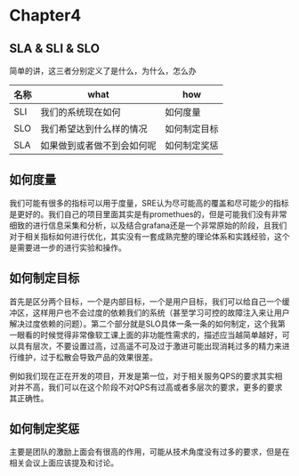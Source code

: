 # Chapter4

## SLA & SLI & SLO

简单的讲，这三者分别定义了是什么，为什么，怎么办

| 名称 | what                       | how          |
| ---- | -------------------------- | ------------ |
| SLI  | 我们的系统现在如何         | 如何度量     |
| SLO  | 我们希望达到什么样的情况   | 如何制定目标 |
| SLA  | 如果做到或者做不到会如何呢 | 如何制定奖惩 |

## 如何度量

我们可能有很多的指标可以用于度量，SRE认为尽可能高的覆盖和尽可能少的指标是更好的。我们自己的项目里面其实是有promethues的，但是可能我们没有非常细致的进行信息采集和分析，以及结合grafana还是一个非常原始的阶段，且我们对于相关指标如何进行优化，其实没有一套成熟完整的理论体系和实践经验，这个是需要进一步的进行实验和操作。

## 如何制定目标

首先是区分两个目标，一个是内部目标，一个是用户目标，我们可以给自己一个缓冲区，这样用户也不会过度的依赖我们的系统（甚至学习可控的故障注入来让用户解决过度依赖的问题）。第二个部分就是SLO具体一条一条的如何制定，这个我第一眼看的时候觉得非常像软工课上面的非功能性需求的，描述应当越简单越好，可以具有层次，不要设置过高，过高遥不可及过于激进可能出现消耗过多的精力来进行维护，过于松散会导致产品的效果很差。

例如我们现在正在开发的项目，开发是第一位，对于相关服务QPS的要求其实相对并不高，我们可以在这个阶段不对QPS有过高或者多层次的要求，更多的要求其正确性。

## 如何制定奖惩

主要是团队的激励上面会有很高的作用，可能从技术角度没有过多的要求，但是在相关会议上面应该提及和讨论。